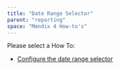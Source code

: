 ```yaml
---
title: "Date Range Selector"
parent: "reporting"
space: "Mendix 4 How-to's"
---
```

Please select a How To:

*   [Configure the date range selector](configure-the-date-range-selector)
